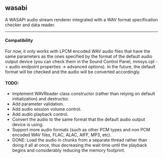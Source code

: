 ## wasabi
A WASAPI audio stream renderer integrated with a WAV format specification checker and data reader.

---

#### Compatibility
For now, it only works with LPCM encoded WAV audio files that have the same parameters as the ones specified by the format of the default audio output device (you can check them in the Sound Control Panel, mmsys.cpl -> audio endpoint properties -> advanced options). In the future, the default format will be checked and the audio will be converted accordingly.

#### TODO:
- Implement WAVReader class constructor (rather than relying on default initialization) and destructor.
- Add parameter validation.
- Add audio session volume control.
- Add audio playback control.
- Convert the audio to the same format that the default audio output device is using.
- Support more audio formats (such as other PCM types and non PCM encoded WAV files, FLAC, ALAC, AIFF, MP3, etc).
- DONE: Load the audio in chunks from a separate thread rather than doing it all at once, thus decreasing the wait time until the playback begins and considerably reducing the memory footprint.